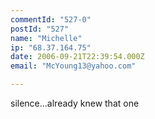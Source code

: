 ```yaml
---
commentId: "527-0"
postId: "527"
name: "Michelle"
ip: "68.37.164.75"
date: 2006-09-21T22:39:54.000Z
email: "McYoung13@yahoo.com"

---
```

<p>silence...already knew that one</p>